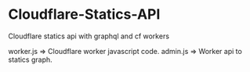 # Cloudflare-Statics-API
Cloudflare statics api with graphql and cf workers

worker.js => Cloudflare worker javascript code.
admin.js => Worker api to statics graph.
